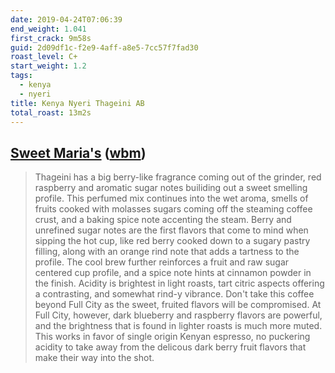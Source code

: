 ```yaml
--- 
date: 2019-04-24T07:06:39
end_weight: 1.041
first_crack: 9m58s
guid: 2d09df1c-f2e9-4aff-a8e5-7cc57f7fad30
roast_level: C+
start_weight: 1.2
tags: 
  - kenya
  - nyeri
title: Kenya Nyeri Thageini AB
total_roast: 13m2s
---
```


## [Sweet Maria's][sm] ([wbm][wbm])

[sm]: https://www.sweetmarias.com/kenya-nyeri-thageini-ab-2018.html

[wbm]: https://web.archive.org/web/20180810133217/https://www.sweetmarias.com/kenya-nyeri-thageini-ab-2018.html

> Thageini has a big berry-like fragrance coming out of the grinder, red
> raspberry and aromatic sugar notes builiding out a sweet smelling profile.
> This perfumed mix continues into the wet aroma, smells of fruits cooked with
> molasses sugars coming off the steaming coffee crust, and a baking spice note
> accenting the steam. Berry and unrefined sugar notes are the first flavors
> that come to mind when sipping the hot cup, like red berry cooked down to a
> sugary pastry filling, along with an orange rind note that adds a tartness to
> the profile. The cool brew further reinforces a fruit and raw sugar centered
> cup profile, and a spice note hints at cinnamon powder in the finish. Acidity
> is brightest in light roasts, tart citric aspects offering a contrasting, and
> somewhat rind-y vibrance. Don't take this coffee beyond Full City as the
> sweet, fruited flavors will be compromised. At Full City, however, dark
> blueberry and raspberry flavors are powerful, and the brightness that is found
> in lighter roasts is much more muted. This works in favor of single origin
> Kenyan espresso, no puckering acidity to take away from the delicous dark
> berry fruit flavors that make their way into the shot.
>
